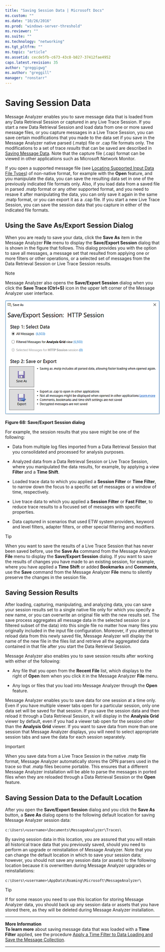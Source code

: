 ```yaml
---
title: "Saving Session Data | Microsoft Docs"
ms.custom: ""
ms.date: "10/26/2016"
ms.prod: "windows-server-threshold"
ms.reviewer: ""
ms.suite: ""
ms.technology: "networking"
ms.tgt_pltfrm: ""
ms.topic: "article"
ms.assetid: cecde5fb-c673-43c8-b827-37412fae4952
caps.latest.revision: 35
author: "greggigwg"
ms.author: "greggill"
manager: "ronstarr"
---
```


# Saving Session Data

Message Analyzer enables you to save message data that is loaded from any Data Retrieval Session or captured in any Live Trace Session. If you start a new Data Retrieval Session and load data from one or more saved message files, or you capture messages in a Live Trace Session, you can save certain modifications that you made to the data set if you save in the Message Analyzer native parsed (.matp) file or .cap file formats only. The modifications to a set of trace *results* that can be saved are described in [Saving Message Data](saving-message-data.md). Note that the capture file (.cap) format can be viewed in other applications such as Microsoft Network Monitor.  
  
 If you open a supported message file (see [Locating Supported Input Data File Types](locating-supported-input-data-file-types.md)) of non-native format, for example with the **Open** feature, and you manipulate the data, you can save the resulting data set in one of the previously indicated file formats only. Also, if you load data from a saved file in parsed .matp format or any other supported format, and you need to resave it after manipulating the data, you can only save it again in the same .matp format, or you can export it as a .cap file. If you start a new Live Trace Session, you can save the session data that you capture in either of the indicated file formats.  
  
## Using the Save As/Export Session Dialog  

 When you are ready to save your data, click the **Save As** item in the Message Analyzer **File** menu to display the **Save/Export Session** dialog that is shown in the figure that follows. This dialog provides you with the option to save all messages, a message set that resulted from applying one or more filters or other operations, or a selected set of messages from the Data Retrieval Session or Live Trace Session results.  
  
> [!NOTE]
>  Message Analyzer also opens the **Save/Export Session** dialog when you click the **Save Trace (Ctrl+S)** icon in the upper left corner of the Message Analyzer user interface.  
  
 ![Save As&#47;Export Session dialog](media/fig68-save-as-or-export-session-dialog.png "Fig68-Save As/Export Session dialog")  
  
 **Figure 68:  Save/Export Session dialog**  
  
 For example, the session results that you save might be one of the following:  
  
-   Data from multiple log files imported from a Data Retrieval Session that you consolidated and processed for analysis purposes.  
  
-   Analyzed data from a Data Retrieval Session or Live Trace Session, where you manipulated the data results, for example, by applying a view **Filter** and a **Time Shift**.  
  
-   Loaded trace data to which you applied a **Session Filter** or **Time Filter**, to narrow down the focus to a specific set of messages or a window of time, respectively.  
  
-   Live trace data to which you applied a **Session Filter** or **Fast Filter**, to reduce trace results to a focused set of messages with specific properties.  
  
-   Data captured in scenarios that used ETW system providers, keyword and level filters, adapter filters, or other special filtering and modifiers.  
  
> [!TIP]
>  When you want to save the results of a Live Trace Session that has never been saved before, use the **Save As** command from the Message Analyzer **File** menu to display the **Save/Export Session** dialog.  If you want to save the results of changes you have made to an existing session, for example, where you have applied a **Time Shift** or added **Bookmarks** and **Comments**, use the **Save** command from the Message Analyzer **File** menu to silently preserve the changes in the session file.  
  
## Saving Session Results  

 After loading, capturing, manipulating, and analyzing data, you can save your session results set to a single native file only for which you specify a new name, or you can overwrite an original file with the new results set. The save process aggregates all message data in the selected session (or a filtered subset of the data) into this single file no matter how many files you originally included in the input file configuration. Moreover, if you attempt to reload data from this newly saved file, Message Analyzer will display the name of the new file in the files list and retrieve all the aggregated data contained in that file after you start the Data Retrieval Session.  
  
 Message Analyzer also enables you to save session results after working with either of the following:  
  
-   Any file that you open from the **Recent File** list, which displays to the right of **Open** item when you click it in the Message Analyzer **File** menu.  
  
-   Any logs or files that you load into Message Analyzer through the **Open** feature.  
  
 Message Analyzer enables you to save data for one session at a time only. Even if you have multiple viewer tabs open for a particular session, only one data set will be saved for that session. If you save the session data and then reload it through a Data Retrieval Session, it will display in the **Analysis Grid** viewer by default, even if you had a viewer tab open for the session other than the **Analysis Grid** viewer. If you want to save data from more than one session that Message Analyzer displays, you will need to select appropriate session tabs and save the data for each session separately.  
  
> [!IMPORTANT]
>  When you save data from a Live Trace Session in the native .matp file format, Message Analyzer automatically stores the OPN parsers used in the trace so that .matp files become portable. This ensures that a different Message Analyzer installation will be able to parse the messages in ported files when they are reloaded through a Data Retrieval Session or the **Open** feature.  
  
## Saving Session Data to the Default Location  

 After you open the **Save/Export Session** dialog and you click the **Save As** button, a **Save As** dialog opens to the following default location for saving Message Analyzer session data:  
  
 `c:\Users\<username>\Documents\MessageAnalyzer\Traces\`  
  
 By saving session data in this location, you are assured that you will retain all historical trace data that you previously saved, should you need to perform an upgrade or reinstallation of Message Analyzer. Note that you can change the default location in which to save your session data; however, you should not save any session data (or assets) to the following location because it is overwritten during Message Analyzer upgrades or reinstallations:  
  
 `c:\Users\<username>\AppData\Roaming\Microsoft\MessageAnalyzer\`  
  
> [!TIP]
>  If for some reason you need to use this location for storing Message Analyzer data, you should back up any session data or assets that you have stored there, as they will be deleted during Message Analyzer installation.  
  
---  
  
 **More Information**   
 **To learn more** about saving message data that was loaded with a **Time Filter** applied, see the procedure [Apply a Time Filter to Data Loading and Save the Message Collection](procedures-using-the-data-retrieval-features.md#BKMK_importSaveMsgCollection).  

---